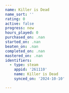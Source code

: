 ```yaml
---
name: Killer is Dead
name_sort: ''
rating: 0
active: false
progress: new
hours_played: 0
purchased_on: .nan
started_on: .nan
beaten_on: .nan
completed_on: .nan
mastered_on: .nan
identifiers:
  - type: steam
    appid: '261110'
    name: Killer is Dead
    synced_on: '2024-10-10'

---
```

